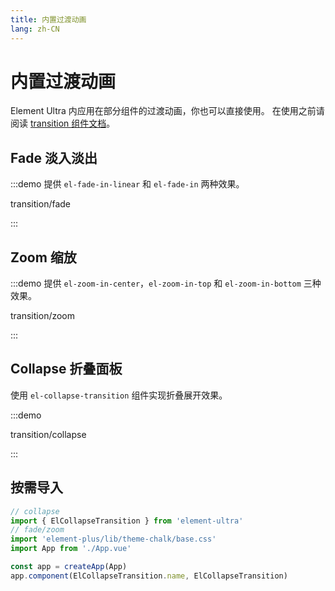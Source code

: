 ```yaml
---
title: 内置过渡动画
lang: zh-CN
---
```


# 内置过渡动画

Element Ultra 内应用在部分组件的过渡动画，你也可以直接使用。 在使用之前请阅读 [transition 组件文档](https://cn.vuejs.org/v2/api/#transition)。

## Fade 淡入淡出

:::demo 提供 `el-fade-in-linear` 和 `el-fade-in` 两种效果。

transition/fade

:::

## Zoom 缩放

:::demo 提供 `el-zoom-in-center`，`el-zoom-in-top` 和 `el-zoom-in-bottom` 三种效果。

transition/zoom

:::

## Collapse 折叠面板

使用 `el-collapse-transition` 组件实现折叠展开效果。

:::demo

transition/collapse

:::

## 按需导入

```ts
// collapse
import { ElCollapseTransition } from 'element-ultra'
// fade/zoom
import 'element-plus/lib/theme-chalk/base.css'
import App from './App.vue'

const app = createApp(App)
app.component(ElCollapseTransition.name, ElCollapseTransition)
```
